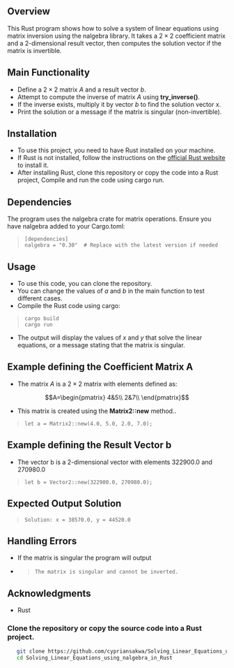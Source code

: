 ## Overview
This Rust program shows how to solve a system of linear equations using matrix inversion using the nalgebra library. It takes a $2\times2$ coefficient matrix and a 2-dimensional result vector, then computes the solution vector if the matrix is invertible.
## Main Functionality
- Define a $2\times 2$ matrix $A$ and a result vector $b$.
- Attempt to compute the inverse of matrix $A$ using **try_inverse()**.
- If the inverse exists, multiply it by vector $b$ to find the solution vector x.
- Print the solution or a message if the matrix is singular (non-invertible).
## Installation
- To use this project, you need to have Rust installed on your machine.
- If Rust is not installed, follow the instructions on the [official Rust website](https://www.rust-lang.org/tools/install) to install it.
- After installing Rust, clone this repository or copy the code into a Rust project, Compile and run the code using cargo run.
## Dependencies
The program uses the nalgebra crate for matrix operations. Ensure you have nalgebra added to your Cargo.toml:
>```
>[dependencies]
>nalgebra = "0.30"  # Replace with the latest version if needed

## Usage
- To use this code, you can clone the repository.
- You can change the values of $a$ and $b$ in the main function to test different cases.
- Compile the Rust code using cargo:
>```
>cargo build
>cargo run
- The output will display the values of $x$ and $y$ that solve the linear equations, or a message stating that the matrix is singular.
## Example defining the Coefficient Matrix A
- The matrix $A$ is a $2\times 2$ matrix with elements defined as:

 $$A=\begin{pmatrix}
	4&5\\
	2&7\\
\end{pmatrix}$$
- This matrix is created using the **Matrix2::new** method..
 >```
> let a = Matrix2::new(4.0, 5.0, 2.0, 7.0);
## Example defining the Result Vector b
- The vector b is a 2-dimensional vector with elements $322900.0$ and $270980.0$
 >```
> let b = Vector2::new(322900.0, 270980.0);
## Expected Output Solution
 >```
> Solution: x = 38570.0, y = 44520.0
## Handling Errors
- If the matrix is singular the program will output
- >```
  >The matrix is singular and cannot be inverted.
## Acknowledgments
- Rust
### Clone the repository or copy the source code into a Rust project.
```bash
   git clone https://github.com/cypriansakwa/Solving_Linear_Equations_using_nalgebra_in_Rust.git
   cd Solving_Linear_Equations_using_nalgebra_in_Rust
